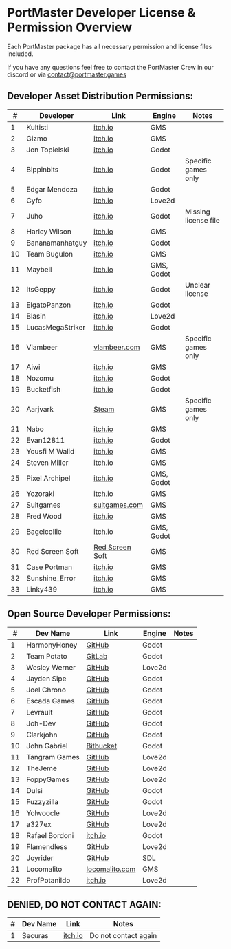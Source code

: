 ﻿# PortMaster Developer License & Permission Overview
 Each PortMaster package has all necessary permission and license files included.

If you have any questions feel free to contact the PortMaster Crew in our discord or via contact@portmaster.games
 
## Developer Asset Distribution Permissions:

| #  | Developer            | Link                                                      		| Engine                  | Notes                    |
|----|----------------------|-------------------------------------------------------------------|-------------------------|--------------------------|
| 1  | Kultisti             | [itch.io](https://kultisti.itch.io/)                      		| GMS                     |                          |
| 2  | Gizmo                | [itch.io](https://gizmo199.itch.io/)                      		| GMS                     |                          |
| 3  | Jon Topielski        | [itch.io](https://jontopielski.itch.io/)                  		| Godot                   |                          |
| 4  | Bippinbits           | [itch.io](https://bippinbits.itch.io/)                    		| Godot                   | Specific games only      |
| 5  | Edgar Mendoza        | [itch.io](https://edgarmendoza.itch.io/)                  		| Godot                   |                          |
| 6  | Cyfo                 | [itch.io](https://cyfo.itch.io/)                          		| Love2d                  |                          |
| 7  | Juho                 | [itch.io](https://juhosprite.itch.io/)                    		| Godot                   | Missing license file     |
| 8  | Harley Wilson        | [itch.io](https://hwilson.itch.io/)                       		| GMS                     |                          |
| 9  | Bananamanhatguy      | [itch.io](https://bananamanhatguy.itch.io/)               		| Godot                   |                          |
| 10 | Team Bugulon         | [itch.io](https://team-bugulon.itch.io/)                  		| GMS                     |                          |
| 11 | Maybell              | [itch.io](https://maybell.itch.io/)                       		| GMS, Godot              |                          |
| 12 | ItsGeppy             | [itch.io](https://itsgeppy.itch.io/)                      		| Godot                   | Unclear license          |
| 13 | ElgatoPanzon         | [itch.io](https://elgatopanzon.itch.io/)                  		| Godot                   |                          |
| 14 | Blasin               | [itch.io](https://blasin.itch.io/)                        		| Love2d                  |                          |
| 15 | LucasMegaStriker     | [itch.io](https://lucasmegastriker.itch.io/)              		| Godot                   |                          |
| 16 | Vlambeer             | [vlambeer.com](https://www.vlambeer.com/)                 		| GMS                     | Specific games only      |
| 17 | Aiwi                 | [itch.io](https://alkaliii.itch.io/)                      		| GMS                     |                          |
| 18 | Nozomu               | [itch.io](https://nozomu57.itch.io/)                      		| Godot                   |                          |
| 19 | Bucketfish           | [itch.io](https://bucketfish.itch.io/)                    		| Godot                   |                          |
| 20 | Aarjvark             | [Steam](https://store.steampowered.com/search/?publisher=Aarjvark)| GMS                     | Specific games only      |
| 21 | Nabo                 | [itch.io](https://nabo-games.itch.io/)                   		    | GMS                     |                          |
| 22 | Evan12811            | [itch.io](https://evan12811.itch.io/)                     		| Godot                   |                          |
| 23 | Yousfi M Walid       | [itch.io](https://yousfiwalid.itch.io/)                   		| GMS                     |                          |
| 24 | Steven Miller        | [itch.io](https://steven-miller.itch.io/)                 		| GMS                     |                          |
| 25 | Pixel Archipel       | [itch.io](https://pixel-boy.itch.io/)                    		    | GMS, Godot              |                          |
| 26 | Yozoraki             | [itch.io](https://yozoraki.itch.io/nnnnokia)              		| GMS                     |                          |
| 27 | Suitgames            | [suitgames.com](https://www.suitgames.com/)               		| GMS                     |                          |
| 28 | Fred Wood            | [itch.io](https://thatsmytrunks.itch.io/)                 		| GMS                     |                          |
| 29 |Bagelcollie           | [itch.io](https://bagelcollie.itch.io/)	                		| GMS, Godot              |                          |
| 30 | Red Screen Soft      | [Red Screen Soft](https://redscreensoft.com)                      | GMS                     |                          |		 	 
| 31 | Case Portman         | [itch.io](https://caseportman.itch.io/)                           | GMS                     |                          |
| 32 | Sunshine_Error       | [itch.io](https://sunshine-error.itch.io/)                        | GMS                     |                          |
| 33 | Linky439             | [itch.io](https://linky439.itch.io/)                              | GMS                     |                          |

## Open Source Developer Permissions:

| #  | Dev Name             | Link                                                      		| Engine                  | Notes                    |
|----|----------------------|-------------------------------------------------------------------|-------------------------|--------------------------|
| 1  | HarmonyHoney         | [GitHub](https://github.com/HarmonyHoney/)                		| Godot                   |                          |
| 2  | Team Potato          | [GitLab](https://gitlab.com/team-potato/)                 		| Godot                   |                          |
| 3  | Wesley Werner        | [GitHub](https://github.com/wesleywerner/)                		| Love2d                  |                          |
| 4  | Jayden Sipe          | [GitHub](https://github.com/jaydensipe)                   		| Godot                   |                          |
| 5  | Joel Chrono          | [GitHub](https://github.com/joelchrono12)                 		| Godot                   |                          |
| 6  | Escada Games         | [GitHub](https://github.com/Escada-Games)                 		| Godot                   |                          |
| 7  | Levrault             | [GitHub](https://github.com/Levrault)                     		| Godot                   |                          |
| 8  | Joh-Dev              | [GitHub](https://github.com/joh-dev)                      		| Godot                   |                          |
| 9  | Clarkjohn            | [GitHub](https://github.com/clarkjohn)                    		| Godot                   |                          |
| 10 | John Gabriel         | [Bitbucket](https://bitbucket.org/JohnGabrielUK)          		| Godot                   |                          |
| 11 | Tangram Games        | [GitHub](https://github.com/SimonLarsen/mrrescue)        			| Love2d                  |                          |
| 12 | TheJeme              | [GitHub](https://github.com/TheJeme?tab=repositories)     		| Love2d                  |                          |
| 13 | FoppyGames           | [GitHub](https://github.com/Foppygames)                  		    | Love2d                  |                          |
| 14 | Dulsi                | [GitHub](https://github.com/dulsi)                        		| Godot                   |                          |
| 15 | Fuzzyzilla           | [GitHub](https://github.com/Fuzzyzilla)                   		| Godot                   |                          |
| 16 | Yolwoocle            | [GitHub](https://github.com/Yolwoocle)                    		| Love2d                  |                          |
| 17 | a327ex               | [GitHub](https://github.com/a327ex)                       		| Love2d                  |                          |
| 18 | Rafael Bordoni       | [itch.io](https://eldskald.itch.io/)                      		| Godot                   |                          |
| 19 | Flamendless          | [GitHub](https://github.com/flamendless)                  		| Love2d                  |                          |
| 20 | Joyrider             | [GitHub](https://github.com/joyrider3774)                 		| SDL                     |                          |
| 21 | Locomalito           | [locomalito.com](https://locomalito.com/)                 		| GMS                     |                          |
| 22 | ProfPotanildo        | [itch.io](https://profpatonildo.itch.io/)                 		| Love2d                  |                          |

## DENIED, DO NOT CONTACT AGAIN:

| #  | Dev Name             | Link                                                      		| Notes                   |
|----|----------------------|-------------------------------------------------------------------|-------------------------|
| 1  | Securas              | [itch.io](https://securas.itch.io/)                       		| Do not contact again    |


